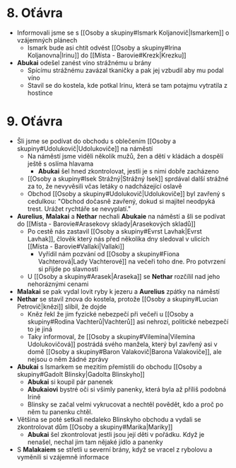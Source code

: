 # 8. Oťávra
- Informovali jsme se s [[Osoby a skupiny#Ismark Koljanovič|Ismarkem]] o vzájemných plánech
	- Ismark bude asi chtít odvést [[Osoby a skupiny#Irina Koljanovna|Irinu]] do [[Místa - Barovie#Krezk|Krezku]]
- **Abukai** odešel zanést víno strážnému u brány
	- Spícímu strážnému zavázal tkaničky a pak jej vzbudil aby mu podal víno
	- Stavil se do kostela, kde potkal Irinu, která se tam potajmu vytratila z hostince
# 9. Oťávra
- Šli jsme se podívat do obchodu s oblečením [[Osoby a skupiny#Udolukovič|Udolukoviče]] na náměstí
	- Na náměstí jsme viděli několik mužů, žen a dětí v kládách a dospělí ještě s oslíma hlavama
		- **Abukai** šel hned zkontrolovat, jestli je s nimi dobře zacházeno
	- [[Osoby a skupiny#Isek Strážný|Strážný Isek]] sprdával další strážné za to, že nevyvěsili včas letáky o nadcházející oslavě 
	- Obchod [[Osoby a skupiny#Udolukovič|Udolukoviče]] byl zavřený s cedulkou: "Obchod dočasně zavřený, dokud si majitel neodpyká trest. Urážet rychtáře se nevyplatí."
- **Aurelius**, **Malakai** a **Nethar** nechali **Abukaie** na náměstí a šli se podívat do [[Místa - Barovie#Arasekovy sklady|Arasekových skladů]]
	- Po cestě nás zastavil [[Osoby a skupiny#Evrst Lavhak|Evrst Lavhak]], člověk který nás před několika dny sledoval v ulicích [[Místa - Barovie#Vallaki|Vallaki]]
		- Vyřídil nám pozvání od [[Osoby a skupiny#Fiona Vachterová|Lady Vachterové]] na večeři toho dne. Pro potvrzení si přijde po slavnosti
	- U [[Osoby a skupiny#Arasek|Araseka]] se **Nethar** rozčílil nad jeho nehoráznými cenami 
- **Malakai** se pak vydal lovit ryby k jezeru a **Aurelius** zpátky na náměstí
- **Nethar** se stavil znova do kostela, protože [[Osoby a skupiny#Lucian Petrovič|knězi]] slíbil, že dojde
	- Kněz řekl že jim fyzické nebezpečí při večeři u [[Osoby a skupiny#Rodina Vachterů|Vachterů]] asi nehrozí, politické nebezpečí to je jiná
	- Taky informoval, že [[Osoby a skupiny#Vilemína|Vilemína Udolukovičová]] postrádá svého manžela, který byl zavřený asi v domě [[Osoby a skupiny#Baron Valakovič|Barona Valakoviče]], ale nejsou o něm žádné zprávy
- **Abukai** s Ismarkem se mezitím přemístili do obchodu [[Osoby a skupiny#Gadolt Blinsky|Gadolta Blinskyho]]
	- **Abukai** si koupil pár panenek
	- **Abukaiovi** bystré oči si všimly panenky, která byla až příliš podobná Irině
	- Blinsky se začal velmi vykrucovat a nechtěl povědět, kdo a proč po něm tu panenku chtěl.
- Většina se poté setkali nedaleko Blinskyho obchodu a vydali se zkontrolovat dům [[Osoby a skupiny#Marika|Mariky]]
	- **Abukai** šel zkontrolovat jestli jsou její děti v pořádku. Když je nenašel, nechal jim tam nějaké jídlo a panenky
- S **Malakaiem** se střetli u severní brány, když se vracel z rybolovu a vyměnili si vzájemně informace